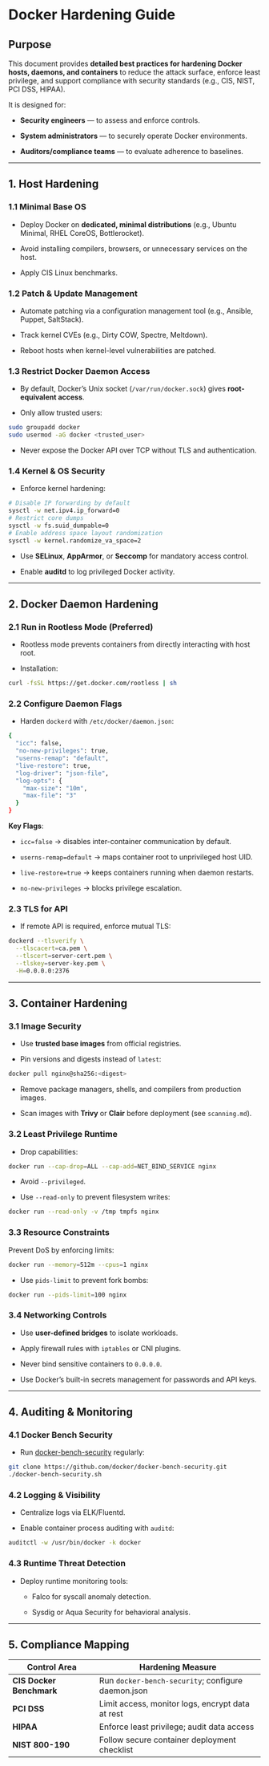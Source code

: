 # Docker Hardening Guide

## Purpose

This document provides **detailed best practices for hardening Docker hosts, daemons, and containers** to reduce the attack surface, enforce least privilege, and support compliance with security standards (e.g., CIS, NIST, PCI DSS, HIPAA).

It is designed for:

- **Security engineers** — to assess and enforce controls.
    
- **System administrators** — to securely operate Docker environments.
    
- **Auditors/compliance teams** — to evaluate adherence to baselines.
    

---

## 1. Host Hardening

### 1.1 Minimal Base OS

- Deploy Docker on **dedicated, minimal distributions** (e.g., Ubuntu Minimal, RHEL CoreOS, Bottlerocket).
    
- Avoid installing compilers, browsers, or unnecessary services on the host.
    
- Apply CIS Linux benchmarks.
    

### 1.2 Patch & Update Management

- Automate patching via a configuration management tool (e.g., Ansible, Puppet, SaltStack).
    
- Track kernel CVEs (e.g., Dirty COW, Spectre, Meltdown).
    
- Reboot hosts when kernel-level vulnerabilities are patched.
    

### 1.3 Restrict Docker Daemon Access

- By default, Docker’s Unix socket (`/var/run/docker.sock`) gives **root-equivalent access**.
    
- Only allow trusted users:
    

```bash
sudo groupadd docker
sudo usermod -aG docker <trusted_user>
```

- Never expose the Docker API over TCP without TLS and authentication.
    

### 1.4 Kernel & OS Security

- Enforce kernel hardening:
    

```bash
# Disable IP forwarding by default
sysctl -w net.ipv4.ip_forward=0
# Restrict core dumps
sysctl -w fs.suid_dumpable=0
# Enable address space layout randomization
sysctl -w kernel.randomize_va_space=2
```

- Use **SELinux**, **AppArmor**, or **Seccomp** for mandatory access control.
    
- Enable **auditd** to log privileged Docker activity.
    

---

## 2. Docker Daemon Hardening

### 2.1 Run in Rootless Mode (Preferred)

- Rootless mode prevents containers from directly interacting with host root.
    
- Installation:
    

```bash
curl -fsSL https://get.docker.com/rootless | sh
```

### 2.2 Configure Daemon Flags

- Harden `dockerd` with `/etc/docker/daemon.json`:
    

```bash
{
  "icc": false, 
  "no-new-privileges": true,
  "userns-remap": "default",
  "live-restore": true,
  "log-driver": "json-file",
  "log-opts": {
    "max-size": "10m",
    "max-file": "3"
  }
}
```

**Key Flags**:

- `icc=false` → disables inter-container communication by default.
    
- `userns-remap=default` → maps container root to unprivileged host UID.
    
- `live-restore=true` → keeps containers running when daemon restarts.
    
- `no-new-privileges` → blocks privilege escalation.
    

### 2.3 TLS for API

- If remote API is required, enforce mutual TLS:
    

```bash
dockerd --tlsverify \
  --tlscacert=ca.pem \
  --tlscert=server-cert.pem \
  --tlskey=server-key.pem \
  -H=0.0.0.0:2376
```

---

## 3. Container Hardening

### 3.1 Image Security

- Use **trusted base images** from official registries.
    
- Pin versions and digests instead of `latest`:
    

```bash
docker pull nginx@sha256:<digest>
```

- Remove package managers, shells, and compilers from production images.
    
- Scan images with **Trivy** or **Clair** before deployment (see `scanning.md`).
    

### 3.2 Least Privilege Runtime

- Drop capabilities:
    

```bash
docker run --cap-drop=ALL --cap-add=NET_BIND_SERVICE nginx
```

- Avoid `--privileged`.
    
- Use `--read-only` to prevent filesystem writes:
    

```bash
docker run --read-only -v /tmp tmpfs nginx
```

### 3.3 Resource Constraints

Prevent DoS by enforcing limits:

```bash
docker run --memory=512m --cpus=1 nginx
```

- Use `pids-limit` to prevent fork bombs:
    

```bash
docker run --pids-limit=100 nginx
```

### 3.4 Networking Controls

- Use **user-defined bridges** to isolate workloads.
    
- Apply firewall rules with `iptables` or CNI plugins.
    
- Never bind sensitive containers to `0.0.0.0`.
    
- Use Docker’s built-in secrets management for passwords and API keys.
    

---

## 4. Auditing & Monitoring

### 4.1 Docker Bench Security

- Run [docker-bench-security](https://github.com/docker/docker-bench-security) regularly:
    

```bash
git clone https://github.com/docker/docker-bench-security.git
./docker-bench-security.sh
```

### 4.2 Logging & Visibility

- Centralize logs via ELK/Fluentd.
    
- Enable container process auditing with `auditd`:
    

```bash
auditctl -w /usr/bin/docker -k docker
```

### 4.3 Runtime Threat Detection

- Deploy runtime monitoring tools:
    
    - Falco for syscall anomaly detection.
        
    - Sysdig or Aqua Security for behavioral analysis.
        

---

## 5. Compliance Mapping

|Control Area|Hardening Measure|
|---|---|
|**CIS Docker Benchmark**|Run `docker-bench-security`; configure daemon.json|
|**PCI DSS**|Limit access, monitor logs, encrypt data at rest|
|**HIPAA**|Enforce least privilege; audit data access|
|**NIST 800-190**|Follow secure container deployment checklist|
